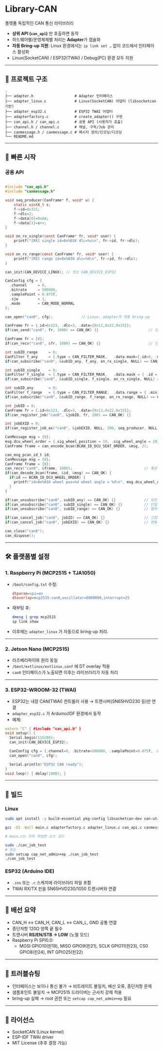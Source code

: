 # Library-CAN

플랫폼 독립적인 CAN 통신 라이브러리  

- **상위 API (`can_api`)** 만 호출하면 동작
- 하드웨어별/운영체제별 처리는 **Adapter**가 캡슐화
- **자동 Bring-up 지원**: Linux 환경에서는 `ip link set …` 없이 코드에서 인터페이스 활성화
- Linux(SocketCAN) / ESP32(TWAI) / Debug(PC) 환경 모두 지원

---

## 📂 프로젝트 구조

```
.
├── adapter.h                   # Adapter 인터페이스
├── adapter_linux.c             # Linux(SocketCAN) 어댑터 (libsocketcan 기반)
├── adapter_esp32.c             # ESP32 TWAI 어댑터
├── adapterfactory.c            # create_adapter() 구현
├── can_api.h / can_api.c       # 공용 API (사용자가 호출)
├── channel.h / channel.c       # 채널, 구독/Job 관리
├── canmessage.h / canmessage.c # 메시지 정의/인코딩/디코딩
└── README.md
```

---

## 🚀 빠른 시작

### 공용 API

```c

#include "can_api.h"
#include "canmessage.h"

void seq_producer(CanFrame* f, void* u) { 
    static uint8_t s; 
    f->id=0x321; 
    f->dlc=2; 
    f->data[0]=0xAA; 
    f->data[1]=s++; 
}

void on_rx_single(const CanFrame* fr, void* user) {
    printf("[RX] single id=0x%03X dlc=%u\n", fr->id, fr->dlc);
}

void on_rx_range(const CanFrame* fr, void* user) {
    printf("[RX] range id=0x%03X dlc=%d\n", fr->id, fr->dlc);
}

can_init(CAN_DEVICE_LINUX); // 또는 CAN_DEVICE_ESP32

CanConfig cfg = {
  .channel     = 0,
  .bitrate     = 500000,
  .samplePoint = 0.875f,
  .sjw         = 1,
  .mode        = CAN_MODE_NORMAL
};

can_open("can0", cfg);             // Linux: adapter가 자동 bring-up

CanFrame fr = {.id=0x123, .dlc=3, .data={0x11,0x22,0x33}};
if(can_send("can0", fr, 1000) == CAN_OK) {}                       // 단일 메시지 쓰기 (timeout은 ms단위)

CanFrame fr = {0};
if(can_recv("can0", &fr, 1000) == CAN_OK) {}                      // 단일 메시지 읽어오기 (timeout 시 CAN_ERR_TIMEOUT)

int subID_range     = 0;
CanFilter f_any     = {.type = CAN_FILTER_MASK,   .data.mask={.id=0, .mask=0}};                   // 모든 메시지를 통과하는 필터
if(can_subscribe("can0", &subID_any, f_any, on_rx_single, NULL) == CAN_OK) {}                     // 모든 메시지에 대해서 콜백 등록

int subID_single    = 0;
CanFilter f_single  = {.type = CAN_FILTER_MASK,   .data.mask = { .id = 0x001, .mask = 0x7FF }};   // 정확히 0x001만 허용
if(can_subscribe("can0", &subID_single, f_single, on_rx_single, NULL) == CAN_OK) {}               // 단일 메시지에 대해서 콜백 등록

int subID_any       = 0;
CanFilter f_range   = {.type = CAN_FILTER_RANGE,  .data.range = { .min = 0x001, .max = 0x004 }};  // 0x001 ~ 0x004 허용
if(can_subscribe("can0", &subID_range, f_range, on_rx_range, NULL) == CAN_OK) {}                  // 범위 메시지에 대해서 콜백 등록

int jobID = 0;
CanFrame fr = {.id=0x123, .dlc=3, .data={0x11,0x22,0x33}};
if(can_register_job("can0", &jobID, fr, 100) == CAN_OK) {}                                       // 100ms 주기 송신 (고정된 값)

int jobEXID = 0;
if(can_register_job_ex("can0", &jobEXID, NULL, 200, seq_producer, NULL) == CAN_OK) {}             // 200ms 주기 송신, 송신할 때 seq_producer를 호출하여 frame의 값을 결정

CanMessage msg = {0};
msg.dcu_wheel_order = {.sig_wheel_position = 10, .sig_wheel_angle = 20};
CanFrame frame = can_encode_bcan(BCAN_ID_DCU_SEAT_ORDER, &msg, 2);                                 // CanMessage를 이용해 frame build

can_msg_pcan_id_t id;
CanMessage msg = {0};
CanFrame frame = {0};
can_recv("can0", &frame, 1000);                                 // 혹은 다른 방식으로 frame을 받아왔을 때
if(can_decode_bcan(frame, &id, &msg) == CAN_OK) {
  if(id == BCAN_ID_DCU_WHEEL_ORDER) {
    printf("id=0x%03X wheel pos=%d wheel angle = %d\n", msg.dcu_wheel_order.sig_wheel_position, msg.dcu_wheel_order.sig_wheel_angle);
  }
}

if(can_unsubscribe("can0", subID_any) == CAN_OK) {}             // 모든 메시지 콜백 등록 해제
if(can_unsubscribe("can0", subID_single) == CAN_OK) {}          // 단일 메시지 콜백 등록 해제
if(can_unsubscribe("can0", subID_range) == CAN_OK) {}           // 범위 메시지 콜백 등록 해제

if(can_cancel_job("can0", jobID) == CAN_OK) {}                  // 고정 메시지 주기 송신 작업 해제
if(can_cancel_job("can0", jobEXID) == CAN_OK) {}                // 변동 메시지 주기 송신 작업 해제

can_close("can0");
can_dispose();

```

---

## 🛠️ 플랫폼별 설정

### 1. Raspberry Pi (MCP2515 + TJA1050)

- `/boot/config.txt` 수정:
  ```ini
  dtparam=spi=on
  dtoverlay=mcp2515-can0,oscillator=8000000,interrupt=25
  ```
- 재부팅 후:
  ```bash
  dmesg | grep mcp2515
  ip link show
  ```
- 이후에는 `adapter_linux` 가 자동으로 bring-up 처리.

---

### 2. Jetson Nano (MCP2515)

- 라즈베리파이와 원리 동일
- `/boot/extlinux/extlinux.conf` 에 DT overlay 적용
- `can0` 인터페이스가 노출되면 이후는 라이브러리가 자동 처리

---

### 3. ESP32-WROOM-32 (TWAI)

- ESP32는 내장 CAN(TWAI) 컨트롤러 사용 → 트랜시버(SN65HVD230 등)만 연결
- `adapter_esp32.c` 가 Arduino/IDF 환경에서 동작
- 예제:

```cpp
extern "C" { #include "can_api.h" }
void setup() {
  Serial.begin(115200);
  can_init(CAN_DEVICE_ESP32);

  CanConfig cfg = {.channel=0, .bitrate=500000, .samplePoint=0.875f, .sjw=1, .mode=CAN_MODE_NORMAL};
  can_open("can0", cfg);

  Serial.println("ESP32 CAN ready");
}
void loop() { delay(1000); }
```

---

## 🧰 빌드

### Linux
```bash
sudo apt install -y build-essential pkg-config libsocketcan-dev can-utils

gcc -O2 -Wall main.c adapterfactory.c adapter_linux.c can_api.c canmessage.c channel.c -lsocketcan -lpthread -o can_job_test

# main.c는 각자 작성한 소스 코드

sudo ./can_job_test
# 또는
sudo setcap cap_net_admin+ep ./can_job_test
./can_job_test
```

### ESP32 (Arduino IDE)

- `.ino` 또는 `.c` 스케치에 라이브러리 파일 포함
- TWAI RX/TX 핀을 SN65HVD230/1050 트랜시버와 연결

---

## 📡 배선 요약

- CAN_H ↔ CAN_H, CAN_L ↔ CAN_L, GND 공통 연결
- 종단저항 120Ω 양쪽 끝 필수
- 트랜시버 **RS/EN/STB → LOW** (노멀 모드)
- Raspberry Pi SPI0.0:
  - MOSI GPIO10(핀19), MISO GPIO9(핀21), SCLK GPIO11(핀23), CS0 GPIO8(핀24), INT GPIO25(핀22)

---

## 🔎 트러블슈팅

- 인터페이스는 보이나 통신 불가 → 비트레이트 불일치, 배선 오류, 종단저항 문제
- 샘플포인트 불일치 → MCP2515 드라이버는 근사치 강제 적용
- bring-up 실패 → root 권한 또는 `setcap cap_net_admin+ep` 필요

---

## 📜 라이선스

- SocketCAN (Linux kernel)
- ESP-IDF TWAI driver
- MIT License (추후 결정 가능)
